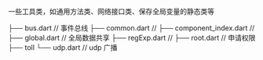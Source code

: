 <!--
 * @Description: Do not edit
 * @Author: benmo
 * @Date: 2020-01-13 11:24:01
 * @LastEditors: benmo
 -->
一些工具类，如通用方法类、网络接口类、保存全局变量的静态类等


 ├── bus.dart     // 事件总线
 ├── common.dart  //
 ├── component_index.dart  //
 ├── global.dart  // 全局数据共享
 ├── regExp.dart  //
 ├── root.dart    // 申请权限
 ├── toll
 └── udp.dart     // udp 广播
